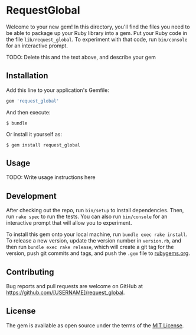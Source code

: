 # RequestGlobal

Welcome to your new gem! In this directory, you'll find the files you need to be able to package up your Ruby library into a gem. Put your Ruby code in the file `lib/request_global`. To experiment with that code, run `bin/console` for an interactive prompt.

TODO: Delete this and the text above, and describe your gem

## Installation

Add this line to your application's Gemfile:

```ruby
gem 'request_global'
```

And then execute:

    $ bundle

Or install it yourself as:

    $ gem install request_global

## Usage

TODO: Write usage instructions here

## Development

After checking out the repo, run `bin/setup` to install dependencies. Then, run `rake spec` to run the tests. You can also run `bin/console` for an interactive prompt that will allow you to experiment.

To install this gem onto your local machine, run `bundle exec rake install`. To release a new version, update the version number in `version.rb`, and then run `bundle exec rake release`, which will create a git tag for the version, push git commits and tags, and push the `.gem` file to [rubygems.org](https://rubygems.org).

## Contributing

Bug reports and pull requests are welcome on GitHub at https://github.com/[USERNAME]/request_global.


## License

The gem is available as open source under the terms of the [MIT License](http://opensource.org/licenses/MIT).


